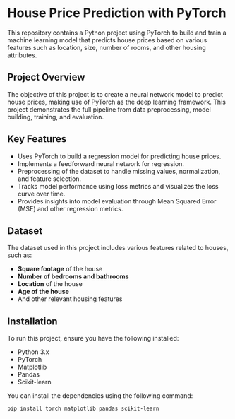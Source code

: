 # House Price Prediction with PyTorch

This repository contains a Python project using PyTorch to build and train a machine learning model that predicts house prices based on various features such as location, size, number of rooms, and other housing attributes.

## Project Overview

The objective of this project is to create a neural network model to predict house prices, making use of PyTorch as the deep learning framework. This project demonstrates the full pipeline from data preprocessing, model building, training, and evaluation.

## Key Features

- Uses PyTorch to build a regression model for predicting house prices.
- Implements a feedforward neural network for regression.
- Preprocessing of the dataset to handle missing values, normalization, and feature selection.
- Tracks model performance using loss metrics and visualizes the loss curve over time.
- Provides insights into model evaluation through Mean Squared Error (MSE) and other regression metrics.

## Dataset

The dataset used in this project includes various features related to houses, such as:

- **Square footage** of the house
- **Number of bedrooms and bathrooms**
- **Location** of the house
- **Age of the house**
- And other relevant housing features

## Installation

To run this project, ensure you have the following installed:

- Python 3.x
- PyTorch
- Matplotlib
- Pandas
- Scikit-learn

You can install the dependencies using the following command:

```bash
pip install torch matplotlib pandas scikit-learn
